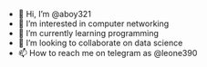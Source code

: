 - 👋 Hi, I’m @aboy321
- 👀 I’m interested in computer networking 
- 🌱 I’m currently learning programming
- 💞️ I’m looking to collaborate on data science
- 📫 How to reach me on telegram as @leone390

<!---
aboy321/aboy321 is a ✨ special ✨ repository because its `README.md` (this file) appears on your GitHub profile.
You can click the Preview link to take a look at your changes.
--->
